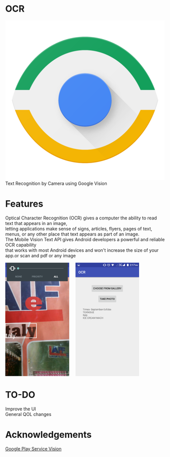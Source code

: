 # OCR
![OCR](assets/icon.png) <br/>
Text Recognition by Camera using Google Vision

# Features
Optical Character Recognition (OCR) gives a computer the ability to read text that appears in an image, <br/>
letting applications make sense of signs, articles, flyers, pages of text, menus, or any other place that text appears as part of an image.<br/>
 The Mobile Vision Text API gives Android developers a powerful and reliable OCR capability <br/>
 that works with most Android devices and won't increase the size of your app.or scan and pdf or any image<br/>

<img src="assets/screenshot1.png" width="40%"><img src="assets/screenshot2.png" width="40%" hspace="20">



# TO-DO
Improve the UI <br/>
General QOL changes

# Acknowledgements
[Google Play Service Vision](compile 'com.google.android.gms:play-services-vision:11.0.+') <br/>

